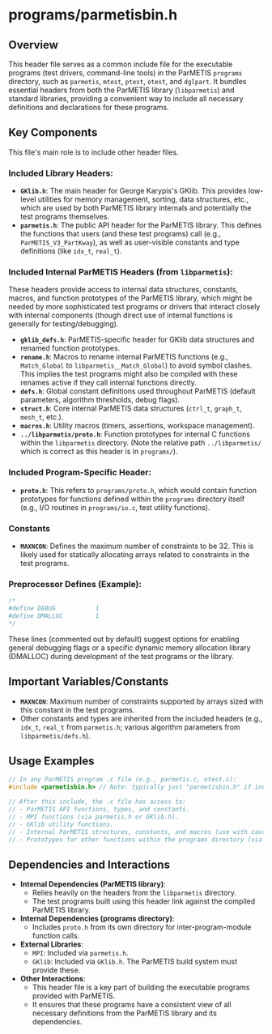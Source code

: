 # programs/parmetisbin.h

## Overview

This header file serves as a common include file for the executable programs (test drivers, command-line tools) in the ParMETIS `programs` directory, such as `parmetis`, `mtest`, `ptest`, `otest`, and `dglpart`. It bundles essential headers from both the ParMETIS library (`libparmetis`) and standard libraries, providing a convenient way to include all necessary definitions and declarations for these programs.

## Key Components

This file's main role is to include other header files.

### Included Library Headers:

*   **`GKlib.h`**: The main header for George Karypis's GKlib. This provides low-level utilities for memory management, sorting, data structures, etc., which are used by both ParMETIS library internals and potentially the test programs themselves.
*   **`parmetis.h`**: The public API header for the ParMETIS library. This defines the functions that users (and these test programs) call (e.g., `ParMETIS_V3_PartKway`), as well as user-visible constants and type definitions (like `idx_t`, `real_t`).

### Included Internal ParMETIS Headers (from `libparmetis`):

These headers provide access to internal data structures, constants, macros, and function prototypes of the ParMETIS library, which might be needed by more sophisticated test programs or drivers that interact closely with internal components (though direct use of internal functions is generally for testing/debugging).

*   **`gklib_defs.h`**: ParMETIS-specific header for GKlib data structures and renamed function prototypes.
*   **`rename.h`**: Macros to rename internal ParMETIS functions (e.g., `Match_Global` to `libparmetis__Match_Global`) to avoid symbol clashes. This implies the test programs might also be compiled with these renames active if they call internal functions directly.
*   **`defs.h`**: Global constant definitions used throughout ParMETIS (default parameters, algorithm thresholds, debug flags).
*   **`struct.h`**: Core internal ParMETIS data structures (`ctrl_t`, `graph_t`, `mesh_t`, etc.).
*   **`macros.h`**: Utility macros (timers, assertions, workspace management).
*   **`../libparmetis/proto.h`**: Function prototypes for internal C functions within the `libparmetis` directory. (Note the relative path `../libparmetis/` which is correct as this header is in `programs/`).

### Included Program-Specific Header:

*   **`proto.h`**: This refers to `programs/proto.h`, which would contain function prototypes for functions defined within the `programs` directory itself (e.g., I/O routines in `programs/io.c`, test utility functions).

### Constants
*   **`MAXNCON`**: Defines the maximum number of constraints to be 32. This is likely used for statically allocating arrays related to constraints in the test programs.

### Preprocessor Defines (Example):
```c
/*
#define DEBUG			1
#define DMALLOC			1
*/
```
These lines (commented out by default) suggest options for enabling general debugging flags or a specific dynamic memory allocation library (DMALLOC) during development of the test programs or the library.

## Important Variables/Constants

*   **`MAXNCON`**: Maximum number of constraints supported by arrays sized with this constant in the test programs.
*   Other constants and types are inherited from the included headers (e.g., `idx_t`, `real_t` from `parmetis.h`; various algorithm parameters from `libparmetis/defs.h`).

## Usage Examples

```c
// In any ParMETIS program .c file (e.g., parmetis.c, otest.c):
#include <parmetisbin.h> // Note: typically just "parmetisbin.h" if include paths are set up

// After this include, the .c file has access to:
// - ParMETIS API functions, types, and constants.
// - MPI functions (via parmetis.h or GKlib.h).
// - GKlib utility functions.
// - Internal ParMETIS structures, constants, and macros (use with caution, primarily for testing).
// - Prototypes for other functions within the programs directory (via programs/proto.h).
```

## Dependencies and Interactions

*   **Internal Dependencies (ParMETIS library)**:
    *   Relies heavily on the headers from the `libparmetis` directory.
    *   The test programs built using this header link against the compiled ParMETIS library.
*   **Internal Dependencies (programs directory)**:
    *   Includes `proto.h` from its own directory for inter-program-module function calls.
*   **External Libraries**:
    *   `MPI`: Included via `parmetis.h`.
    *   `GKlib`: Included via `GKlib.h`. The ParMETIS build system must provide these.
*   **Other Interactions**:
    *   This header file is a key part of building the executable programs provided with ParMETIS.
    *   It ensures that these programs have a consistent view of all necessary definitions from the ParMETIS library and its dependencies.

```
